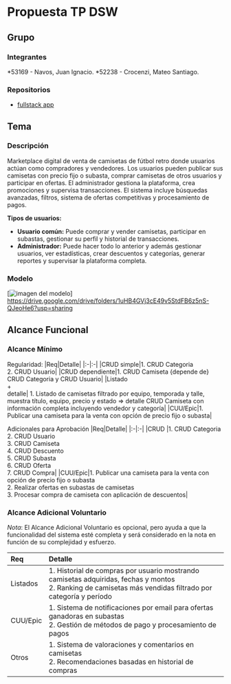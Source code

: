 # Propuesta TP DSW

## Grupo
### Integrantes
*53169 - Navos, Juan Ignacio.
*52238 - Crocenzi, Mateo Santiago.

### Repositorios
* [fullstack app](https://github.com/juaninavos/Navos_Crocenzi-COM-305)

## Tema
### Descripción
Marketplace digital de venta de camisetas de fútbol retro donde usuarios actúan como compradores y vendedores. Los usuarios pueden publicar sus camisetas con precio fijo o subasta, comprar camisetas de otros usuarios y participar en ofertas. El administrador gestiona la plataforma, crea promociones y supervisa transacciones. El sistema incluye búsquedas avanzadas, filtros, sistema de ofertas competitivas y procesamiento de pagos.

**Tipos de usuarios:**
- **Usuario común:** Puede comprar y vender camisetas, participar en subastas, gestionar su perfil y historial de transacciones.
- **Administrador:** Puede hacer todo lo anterior y además gestionar usuarios, ver estadísticas, crear descuentos y categorías, generar reportes y supervisar la plataforma completa.

### Modelo
[![imagen del modelo]()]
https://drive.google.com/drive/folders/1uHB4GVj3cE49v5StdFB6z5nS-QJeoHe6?usp=sharing



## Alcance Funcional 

### Alcance Mínimo

Regularidad:
|Req|Detalle|
|:-|:-|
|CRUD simple|1. CRUD Categoria<br>2. CRUD Usuario|
|CRUD dependiente|1. CRUD Camiseta {depende de} CRUD Categoria y CRUD Usuario|
|Listado<br>+<br>detalle| 1. Listado de camisetas filtrado por equipo, temporada y talle, muestra título, equipo, precio y estado => detalle CRUD Camiseta con información completa incluyendo vendedor y categoría|
|CUU/Epic|1. Publicar una camiseta para la venta con opción de precio fijo o subasta|


Adicionales para Aprobación
|Req|Detalle|
|:-|:-|
|CRUD |1. CRUD Categoria<br>2. CRUD Usuario<br>3. CRUD Camiseta<br>4. CRUD Descuento<br>5. CRUD Subasta<br>6. CRUD Oferta<br>7. CRUD Compra|
|CUU/Epic|1. Publicar una camiseta para la venta con opción de precio fijo o subasta<br>2. Realizar ofertas en subastas de camisetas<br>3. Procesar compra de camiseta con aplicación de descuentos|


### Alcance Adicional Voluntario

*Nota*: El Alcance Adicional Voluntario es opcional, pero ayuda a que la funcionalidad del sistema esté completa y será considerado en la nota en función de su complejidad y esfuerzo.

|Req|Detalle|
|:-|:-|
|Listados |1. Historial de compras por usuario mostrando camisetas adquiridas, fechas y montos <br>2. Ranking de camisetas más vendidas filtrado por categoría y período|
|CUU/Epic|1. Sistema de notificaciones por email para ofertas ganadoras en subastas<br>2. Gestión de métodos de pago y procesamiento de pagos|
|Otros|1. Sistema de valoraciones y comentarios en camisetas<br>2. Recomendaciones basadas en historial de compras|

